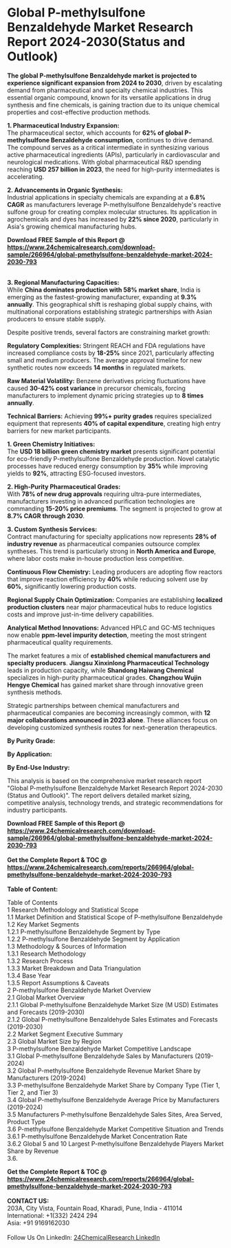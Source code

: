 <h1>Global P-methylsulfone Benzaldehyde Market Research Report 2024-2030(Status and Outlook)</h1><p><strong>The global P-methylsulfone Benzaldehyde market is projected to experience significant expansion from 2024 to 2030</strong>, driven by escalating demand from pharmaceutical and specialty chemical industries. This essential organic compound, known for its versatile applications in drug synthesis and fine chemicals, is gaining traction due to its unique chemical properties and cost-effective production methods.</p><p><strong>1. Pharmaceutical Industry Expansion:</strong><br>
The pharmaceutical sector, which accounts for <strong>62% of global P-methylsulfone Benzaldehyde consumption</strong>, continues to drive demand. The compound serves as a critical intermediate in synthesizing various active pharmaceutical ingredients (APIs), particularly in cardiovascular and neurological medications. With global pharmaceutical R&amp;D spending reaching <strong>USD 257 billion in 2023</strong>, the need for high-purity intermediates is accelerating.</p><p><strong>2. Advancements in Organic Synthesis:</strong><br>
Industrial applications in specialty chemicals are expanding at a <strong>6.8% CAGR</strong> as manufacturers leverage P-methylsulfone Benzaldehyde's reactive sulfone group for creating complex molecular structures. Its application in agrochemicals and dyes has increased by <strong>22% since 2020</strong>, particularly in Asia's growing chemical manufacturing hubs.</p><div><b>Download FREE Sample of this Report @ 
            <a href="https://www.24chemicalresearch.com/download-sample/266964/global-pmethylsulfone-benzaldehyde-market-2024-2030-793">
            https://www.24chemicalresearch.com/download-sample/266964/global-pmethylsulfone-benzaldehyde-market-2024-2030-793</a></b></div><br><p><strong>3. Regional Manufacturing Capacities:</strong><br>
While <strong>China dominates production with 58% market share</strong>, India is emerging as the fastest-growing manufacturer, expanding at <strong>9.3% annually</strong>. This geographical shift is reshaping global supply chains, with multinational corporations establishing strategic partnerships with Asian producers to ensure stable supply.</p><p>Despite positive trends, several factors are constraining market growth:</p><p><strong>Regulatory Complexities:</strong> Stringent REACH and FDA regulations have increased compliance costs by <strong>18-25%</strong> since 2021, particularly affecting small and medium producers. The average approval timeline for new synthetic routes now exceeds <strong>14 months</strong> in regulated markets.</p><p><strong>Raw Material Volatility:</strong> Benzene derivatives pricing fluctuations have caused <strong>30-42% cost variance</strong> in precursor chemicals, forcing manufacturers to implement dynamic pricing strategies up to <strong>8 times annually</strong>.</p><p><strong>Technical Barriers:</strong> Achieving <strong>99%+ purity grades</strong> requires specialized equipment that represents <strong>40% of capital expenditure</strong>, creating high entry barriers for new market participants.</p><p><strong>1. Green Chemistry Initiatives:</strong><br>
The <strong>USD 18 billion green chemistry market</strong> presents significant potential for eco-friendly P-methylsulfone Benzaldehyde production. Novel catalytic processes have reduced energy consumption by <strong>35%</strong> while improving yields to <strong>92%</strong>, attracting ESG-focused investors.</p><p><strong>2. High-Purity Pharmaceutical Grades:</strong><br> 
With <strong>78% of new drug approvals</strong> requiring ultra-pure intermediates, manufacturers investing in advanced purification technologies are commanding <strong>15-20% price premiums</strong>. The segment is projected to grow at <strong>8.7% CAGR through 2030</strong>.</p><p><strong>3. Custom Synthesis Services:</strong><br>
Contract manufacturing for specialty applications now represents <strong>28% of industry revenue</strong> as pharmaceutical companies outsource complex syntheses. This trend is particularly strong in <strong>North America and Europe</strong>, where labor costs make in-house production less competitive.</p><p><strong>Continuous Flow Chemistry:</strong> Leading producers are adopting flow reactors that improve reaction efficiency by <strong>40%</strong> while reducing solvent use by <strong>60%</strong>, significantly lowering production costs.</p><p><strong>Regional Supply Chain Optimization:</strong> Companies are establishing <strong>localized production clusters</strong> near major pharmaceutical hubs to reduce logistics costs and improve just-in-time delivery capabilities.</p><p><strong>Analytical Method Innovations:</strong> Advanced HPLC and GC-MS techniques now enable <strong>ppm-level impurity detection</strong>, meeting the most stringent pharmaceutical quality requirements.</p><p>The market features a mix of <strong>established chemical manufacturers and specialty producers</strong>. <strong>Jiangsu Xinxinlong Pharmaceutical Technology</strong> leads in production capacity, while <strong>Shandong Haiwang Chemical</strong> specializes in high-purity pharmaceutical grades. <strong>Changzhou Wujin Hengye Chemical</strong> has gained market share through innovative green synthesis methods.</p><p>Strategic partnerships between chemical manufacturers and pharmaceutical companies are becoming increasingly common, with <strong>12 major collaborations announced in 2023 alone</strong>. These alliances focus on developing customized synthesis routes for next-generation therapeutics.</p><p><strong>By Purity Grade:</strong></p><p><strong>By Application:</strong></p><p><strong>By End-Use Industry:</strong></p><p>This analysis is based on the comprehensive market research report "Global P-methylsulfone Benzaldehyde Market Research Report 2024-2030 (Status and Outlook)". The report delivers detailed market sizing, competitive analysis, technology trends, and strategic recommendations for industry participants.</p><div><b>Download FREE Sample of this Report @ 
            <a href="https://www.24chemicalresearch.com/download-sample/266964/global-pmethylsulfone-benzaldehyde-market-2024-2030-793">
            https://www.24chemicalresearch.com/download-sample/266964/global-pmethylsulfone-benzaldehyde-market-2024-2030-793</a></b></div><br><div><b>Get the Complete Report & TOC @ 
            <a href="https://www.24chemicalresearch.com/reports/266964/global-pmethylsulfone-benzaldehyde-market-2024-2030-793">
            https://www.24chemicalresearch.com/reports/266964/global-pmethylsulfone-benzaldehyde-market-2024-2030-793</a></b></div><br>
            <b>Table of Content:</b><p>Table of Contents<br />
1 Research Methodology and Statistical Scope<br />
1.1 Market Definition and Statistical Scope of P-methylsulfone Benzaldehyde<br />
1.2 Key Market Segments<br />
1.2.1 P-methylsulfone Benzaldehyde Segment by Type<br />
1.2.2 P-methylsulfone Benzaldehyde Segment by Application<br />
1.3 Methodology & Sources of Information<br />
1.3.1 Research Methodology<br />
1.3.2 Research Process<br />
1.3.3 Market Breakdown and Data Triangulation<br />
1.3.4 Base Year<br />
1.3.5 Report Assumptions & Caveats<br />
2 P-methylsulfone Benzaldehyde Market Overview<br />
2.1 Global Market Overview<br />
2.1.1 Global P-methylsulfone Benzaldehyde Market Size (M USD) Estimates and Forecasts (2019-2030)<br />
2.1.2 Global P-methylsulfone Benzaldehyde Sales Estimates and Forecasts (2019-2030)<br />
2.2 Market Segment Executive Summary<br />
2.3 Global Market Size by Region<br />
3 P-methylsulfone Benzaldehyde Market Competitive Landscape<br />
3.1 Global P-methylsulfone Benzaldehyde Sales by Manufacturers (2019-2024)<br />
3.2 Global P-methylsulfone Benzaldehyde Revenue Market Share by Manufacturers (2019-2024)<br />
3.3 P-methylsulfone Benzaldehyde Market Share by Company Type (Tier 1, Tier 2, and Tier 3)<br />
3.4 Global P-methylsulfone Benzaldehyde Average Price by Manufacturers (2019-2024)<br />
3.5 Manufacturers P-methylsulfone Benzaldehyde Sales Sites, Area Served, Product Type<br />
3.6 P-methylsulfone Benzaldehyde Market Competitive Situation and Trends<br />
3.6.1 P-methylsulfone Benzaldehyde Market Concentration Rate<br />
3.6.2 Global 5 and 10 Largest P-methylsulfone Benzaldehyde Players Market Share by Revenue<br />
3.6.</p><div><b>Get the Complete Report & TOC @ 
            <a href="https://www.24chemicalresearch.com/reports/266964/global-pmethylsulfone-benzaldehyde-market-2024-2030-793">
            https://www.24chemicalresearch.com/reports/266964/global-pmethylsulfone-benzaldehyde-market-2024-2030-793</a></b></div><br><b>CONTACT US:</b><br>
            203A, City Vista, Fountain Road, Kharadi, Pune, India - 411014<br>
            International: +1(332) 2424 294<br>
            Asia: +91 9169162030 <br><br>
            Follow Us On LinkedIn: <a href="https://www.linkedin.com/company/24chemicalresearch/">24ChemicalResearch LinkedIn</a>